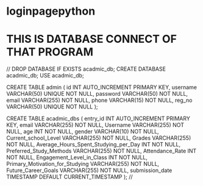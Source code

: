 # loginpagepython

# THIS IS DATABASE CONNECT OF THAT PROGRAM

//
DROP DATABASE IF EXISTS acadmic_db;
CREATE DATABASE acadmic_db;
USE acadmic_db;

CREATE TABLE admin (
    id INT AUTO_INCREMENT PRIMARY KEY,
    username VARCHAR(50) UNIQUE NOT NULL,
    password VARCHAR(50) NOT NULL,
    email VARCHAR(255) NOT NULL,
    phone VARCHAR(15) NOT NULL,
    reg_no VARCHAR(50) UNIQUE NOT NULL
);

CREATE TABLE acadmic_dbs (
    entry_id INT AUTO_INCREMENT PRIMARY KEY,
    email VARCHAR(255) NOT NULL,
    Username VARCHAR(255) NOT NULL,
    age INT NOT NULL,
    gender VARCHAR(10) NOT NULL,
    Current_school_Level VARCHAR(255) NOT NULL,
    Grades VARCHAR(255) NOT NULL,
    Average_Hours_Spent_Studying_per_Day INT NOT NULL,
    Preferred_Study_Methods VARCHAR(255) NOT NULL,
    Attendance_Rate INT NOT NULL,
    Engagement_Level_in_Class INT NOT NULL,
    Primary_Motivation_for_Studying VARCHAR(255) NOT NULL,
    Future_Career_Goals VARCHAR(255) NOT NULL,
    submission_date TIMESTAMP DEFAULT CURRENT_TIMESTAMP
);
//
